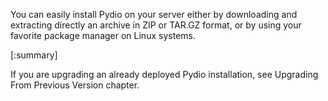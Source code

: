 You can easily install Pydio on your server either by downloading and extracting directly an archive in ZIP or TAR.GZ format, or by using your favorite package manager on Linux systems.

[:summary]

If you are upgrading an already deployed Pydio installation, see Upgrading From Previous Version chapter.

